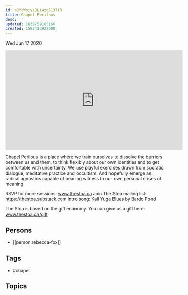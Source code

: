 ```yaml
---
id: aJYcWoiysBLi4zg5137iR
title: Chapel Perilous
desc: ''
updated: 1639759165166
created: 1592413927000
---
```





Wed Jun 17 2020

<iframe width="560" height="315" src="https://www.youtube.com/embed/ibxP-12UUKE" title="Chapel Perilous w/ Rebecca Fox" frameborder="0" allow="accelerometer; autoplay; clipboard-write; encrypted-media; gyroscope; picture-in-picture" allowfullscreen ></iframe>

Chapel Perilous is a place where we train ourselves to dissolve the barriers between us and them, to think flexibly about our own identities and to get comfortable with uncertainty. We use playful exercises drawn from socratic dialogue, meditative practice and occultism. And hopefully emerge as radical agnostics capable of bearing witness to our own personal crises of meaning.

RSVP for more sessions: www.thestoa.ca
Join The Stoa mailing list: https://thestoa.substack.com
Intro song: Kali Yuga Blues by Bardo Pond

The Stoa is based on the gift economy. You can give us a gift here: www.thestoa.ca/gift

## Persons

- [[person.rebecca-fox]]

## Tags

- #chapel

## Topics



